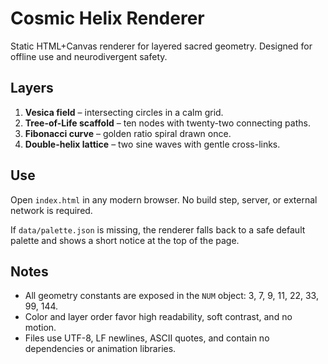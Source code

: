 # Cosmic Helix Renderer

Static HTML+Canvas renderer for layered sacred geometry.  Designed for offline use and neurodivergent safety.

## Layers
1. **Vesica field** – intersecting circles in a calm grid.
2. **Tree-of-Life scaffold** – ten nodes with twenty-two connecting paths.
3. **Fibonacci curve** – golden ratio spiral drawn once.
4. **Double-helix lattice** – two sine waves with gentle cross-links.

## Use
Open `index.html` in any modern browser.  No build step, server, or external network is required.

If `data/palette.json` is missing, the renderer falls back to a safe default palette and shows a short notice at the top of the page.

## Notes
- All geometry constants are exposed in the `NUM` object: 3, 7, 9, 11, 22, 33, 99, 144.
- Color and layer order favor high readability, soft contrast, and no motion.
- Files use UTF-8, LF newlines, ASCII quotes, and contain no dependencies or animation libraries.
